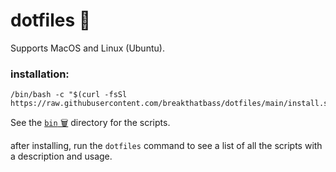 # dotfiles 🦦
Supports MacOS and Linux (Ubuntu).

### **installation:**
```
/bin/bash -c "$(curl -fsSl https://raw.githubusercontent.com/breakthatbass/dotfiles/main/install.sh)"
```

See the [`bin` 🗑](https://github.com/breakthatbass/dotfiles/tree/main/bin) directory for the scripts.


after installing, run the `dotfiles` command to see a list of all the scripts with a description and usage.